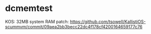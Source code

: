 # dcmemtest

KOS: 32MB system RAM patch:
https://github.com/tsowell/KallistiOS-scummvm/commit/09aea2bb3becc22dc4f178cf4200164659177c76